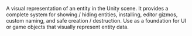 
A visual representation of an entity in the Unity scene. It provides a complete system for showing / hiding entities,
installing, editor gizmos, custom naming, and safe creation / destruction. Use as a foundation for UI or game objects
that visually represent entity data.

<!--
# 🧩 EntityView

`EntityView<E>` represents a visual representation of an entity in the Unity scene.  
It provides a complete system for showing / hiding entities, applying / discarding aspects, editor gizmos, custom naming, and safe creation/destruction.

It comes in two forms:

* **Non-generic** (`EntityView`) for `IEntity`
* **Generic** (`EntityView<E>`) for specific entity types

## 📚 Content

- [Key Features](#key-features)
- [Properties](#properties)
- [Methods](#methods)
- [Inspector Settings](#inspector-settings)
- [Installing](#installing)
- [Gizmos Support](#gizmos-support)
- [Creation & Destruction](#creation--destruction)
- [Example Usage](#example-usage)

---

## Key Features

### Visibility Management
- Show and hide entities dynamically using `Show(E)` and `Hide()`
- Optional automatic activation / deactivation of GameObject (`controlGameObject`)

### Custom Naming
- Override the GameObject name with `customName`
- Context menu option to assign GameObject name to `customName`

### Install Handling
- Automatically installs and uninstalls `SceneEntityInstaller<E>` components
- Ensures entity-specific behaviors are applied when visible and cleaned up when hidden

### Editor Gizmos
- Draw gizmos for selected or all objects
- Draw only in Edit Mode if desired
- Uses entity behaviours implementing `IEntityGizmos<E>`

### Creation & Destruction
- `Create<T>` instantiates a new `EntityView` GameObject with configuration via `CreateArgs`
- `Destroy` safely hides and destroys the view, with optional delay

### Type Safety
- Generic interface allows compile-time type checking
- Non-generic interface provides convenience for general `IEntity` usage
